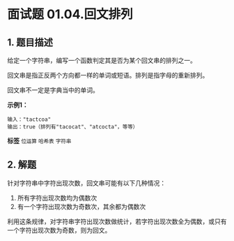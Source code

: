 # 面试题 01.04.回文排列

## 1. 题目描述

给定一个字符串，编写一个函数判定其是否为某个回文串的排列之一。

回文串是指正反两个方向都一样的单词或短语。排列是指字母的重新排列。

回文串不一定是字典当中的单词。

 

 **示例1：** 

```
输入："tactcoa"
输出：true（排列有"tacocat"、"atcocta"，等等）

```
 

 
**标签**
`位运算` `哈希表` `字符串` 


## 2. 解题
针对字符串中字符出现次数，回文串可能有以下几种情况：
1. 所有字符出现次数均为偶数次
2. 有一个字符出现次数为奇数次，其余都为偶数次

利用这条规律，对字符串字符出现次数做统计，若字符出现次数全为偶数，或只有一个字符出现次数为奇数，则为回文。

